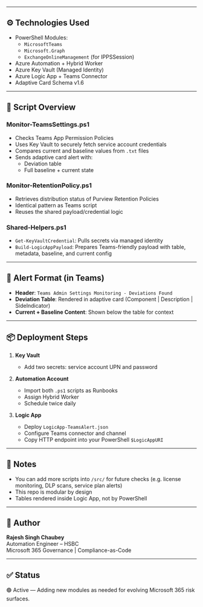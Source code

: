 
---

## ⚙️ Technologies Used

- PowerShell Modules:
  - `MicrosoftTeams`
  - `Microsoft.Graph`
  - `ExchangeOnlineManagement` (for IPPSSession)
- Azure Automation + Hybrid Worker
- Azure Key Vault (Managed Identity)
- Azure Logic App + Teams Connector
- Adaptive Card Schema v1.6

---

## 🧪 Script Overview

### Monitor-TeamsSettings.ps1

- Checks Teams App Permission Policies
- Uses Key Vault to securely fetch service account credentials
- Compares current and baseline values from `.txt` files
- Sends adaptive card alert with:
  - Deviation table
  - Full baseline + current state

### Monitor-RetentionPolicy.ps1

- Retrieves distribution status of Purview Retention Policies
- Identical pattern as Teams script
- Reuses the shared payload/credential logic

### Shared-Helpers.ps1

- `Get-KeyVaultCredential`: Pulls secrets via managed identity
- `Build-LogicAppPayload`: Prepares Teams-friendly payload with table, metadata, baseline, and current config

---

## 🔔 Alert Format (in Teams)

- **Header**: `Teams Admin Settings Monitoring - Deviations Found`
- **Deviation Table**: Rendered in adaptive card (Component | Description | SideIndicator)
- **Current + Baseline Content**: Shown below the table for context

---

## 📦 Deployment Steps

1. **Key Vault**
   - Add two secrets: service account UPN and password

2. **Automation Account**
   - Import both `.ps1` scripts as Runbooks
   - Assign Hybrid Worker
   - Schedule twice daily

3. **Logic App**
   - Deploy `LogicApp-TeamsAlert.json`
   - Configure Teams connector and channel
   - Copy HTTP endpoint into your PowerShell `$LogicAppURI`

---

## 📌 Notes

- You can add more scripts into `/src/` for future checks (e.g. license monitoring, DLP scans, service plan alerts)
- This repo is modular by design
- Tables rendered inside Logic App, not by PowerShell

---

## 🧠 Author

**Rajesh Singh Chaubey**  
Automation Engineer – HSBC  
Microsoft 365 Governance | Compliance-as-Code

---

## ✅ Status

🟢 Active — Adding new modules as needed for evolving Microsoft 365 risk surfaces.
